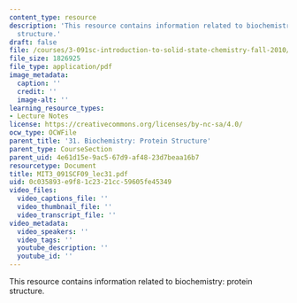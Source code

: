 ```yaml
---
content_type: resource
description: 'This resource contains information related to biochemistry: protein
  structure.'
draft: false
file: /courses/3-091sc-introduction-to-solid-state-chemistry-fall-2010/0c035893e9f81c2321cc59605fe45349_MIT3_091SCF09_lec31.pdf
file_size: 1826925
file_type: application/pdf
image_metadata:
  caption: ''
  credit: ''
  image-alt: ''
learning_resource_types:
- Lecture Notes
license: https://creativecommons.org/licenses/by-nc-sa/4.0/
ocw_type: OCWFile
parent_title: '31. Biochemistry: Protein Structure'
parent_type: CourseSection
parent_uid: 4e61d15e-9ac5-67d9-af48-23d7beaa16b7
resourcetype: Document
title: MIT3_091SCF09_lec31.pdf
uid: 0c035893-e9f8-1c23-21cc-59605fe45349
video_files:
  video_captions_file: ''
  video_thumbnail_file: ''
  video_transcript_file: ''
video_metadata:
  video_speakers: ''
  video_tags: ''
  youtube_description: ''
  youtube_id: ''
---
```

This resource contains information related to biochemistry: protein structure.